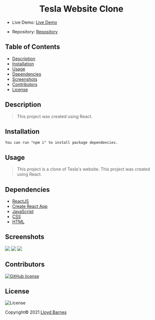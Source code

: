 <div align="center">

# Tesla Website Clone

</div>

- Live Demo: [Live Demo](https://lbarnes86.github.io/tesla-clone/)

- Repository: [Repository](https://github.com/lbarnes86/tesla-clone)

## Table of Contents

- [Description](#description)
- [Installation](#installation)
- [Usage](#usage)
- [Dependencies](#dependencies)
- [Screenshots](#screenshots)
- [Contributors](#contributors)
- [License](#license)

## Description

>This project was created using React.

## Installation

```
You can run "npm i" to install package dependencies.

```

## Usage

>This project is a clone of Tesla's website. This project was created using React.

## Dependencies

- [ReactJS](https://reactjs.org/)
- [Create React App](https://create-react-app.dev/docs/deployment/#github-pages)
- [JavaScript](https://www.javascript.com/)  
- [CSS](https://www.w3schools.com/css/css_intro.asp) 
- [HTML](https://html.com/) 

## Screenshots

<img src="https://user-images.githubusercontent.com/70309736/138198964-d9b441fb-a906-482d-9ec2-2b80cb343a6b.png">

<img src="https://user-images.githubusercontent.com/70309736/138198971-512ca152-aac7-4281-bbeb-514e563abf1f.png">

<img src="https://user-images.githubusercontent.com/70309736/138199025-22943ed4-3b61-4c51-8048-24cc5f74538e.png">


## Contributors

[![GitHub license](https://img.shields.io/badge/Made%20by-Lloyd%20Barnes-ab8c9b?style=flat&logo=github)](https://github.com/lbarnes86)

## License

![License](https://img.shields.io/badge/license-MIT-green")


Copyright© 2021 [Lloyd Barnes](https://lbarnes86.github.io/react-portfolio/)
